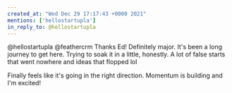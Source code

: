 ```yaml
---
created_at: "Wed Dec 29 17:17:43 +0000 2021"
mentions: ['hellostartupla']
in_reply_to: @hellostartupla
---
```


@hellostartupla @feathercrm Thanks Ed! Definitely major. It's been a long journey to get here. Trying to soak it in a little, honestly. A lot of false starts that went nowhere and ideas that flopped lol

Finally feels like it's going in the right direction. Momentum is building and I'm excited!